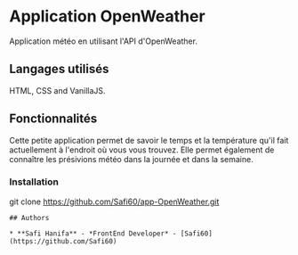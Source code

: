 # Application OpenWeather

Application météo en utilisant l'API d'OpenWeather.

## Langages utilisés

HTML, CSS and VanillaJS.

## Fonctionnalités

Cette petite application permet de savoir le temps et la température qu'il fait actuellement à l'endroit où vous vous trouvez.
Elle permet également de connaître les présivions météo dans la journée et dans la semaine.

### Installation

git clone https://github.com/Safi60/app-OpenWeather.git
```
## Authors

* **Safi Hanifa** - *FrontEnd Developer* - [Safi60](https://github.com/Safi60)
